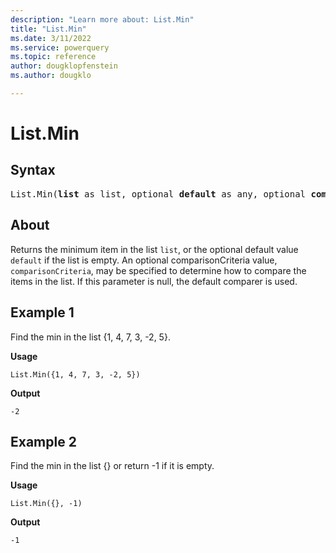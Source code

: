 ```yaml
---
description: "Learn more about: List.Min"
title: "List.Min"
ms.date: 3/11/2022
ms.service: powerquery
ms.topic: reference
author: dougklopfenstein
ms.author: dougklo

---
```

# List.Min

## Syntax

<pre>
List.Min(<b>list</b> as list, optional <b>default</b> as any, optional <b>comparisonCriteria</b> as any, optional <b>includeNulls</b> as nullable logical) as any
</pre>
  
## About

Returns the minimum item in the list `list`, or the optional default value `default` if the list is empty. An optional comparisonCriteria value, `comparisonCriteria`, may be specified to determine how to compare the items in the list. If this parameter is null, the default comparer is used.

## Example 1

Find the min in the list {1, 4, 7, 3, -2, 5}.

**Usage**

```powerquery-m
List.Min({1, 4, 7, 3, -2, 5})
```

**Output**

`-2`

## Example 2

Find the min in the list {} or return -1 if it is empty.

**Usage**

```powerquery-m
List.Min({}, -1)
```

**Output**

`-1`
